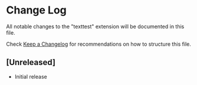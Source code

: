 # Change Log

All notable changes to the "texttest" extension will be documented in this file.

Check [Keep a Changelog](http://keepachangelog.com/) for recommendations on how to structure this file.

## [Unreleased]

- Initial release